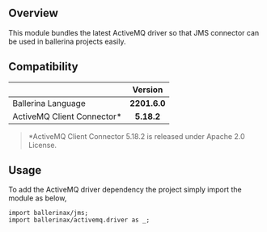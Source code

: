## Overview

This module bundles the latest ActiveMQ driver so that JMS connector can be used in ballerina projects easily.

## Compatibility

| |   Version    |
|:---|:------------:|
|Ballerina Language | **2201.6.0** |
|ActiveMQ Client Connector* |  **5.18.2**  |

> *ActiveMQ Client Connector 5.18.2 is released under Apache 2.0 License.

## Usage

To add the ActiveMQ driver dependency the project simply import the module as below,

```ballerina
import ballerinax/jms;
import ballerinax/activemq.driver as _;
```
